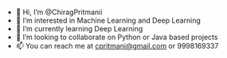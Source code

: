 - 👋 Hi, I’m @ChiragPritmanii
- 👀 I’m interested in Machine Learning and Deep Learning
- 🌱 I’m currently learning Deep Learning
- 💞️ I’m looking to collaborate on Python or Java based projects
- 📫 You can reach me at cpritmani@gmail.com or 9998169337

<!---
ChiragPritmanii/ChiragPritmanii is a ✨ special ✨ repository because its `README.md` (this file) appears on your GitHub profile.
You can click the Preview link to take a look at your changes.
--->

